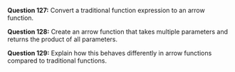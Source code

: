 **Question 127:** Convert a traditional function expression to an arrow function.

**Question 128:** Create an arrow function that takes multiple parameters and returns the product of all parameters.

**Question 129:** Explain how this behaves differently in arrow functions compared to traditional functions.
